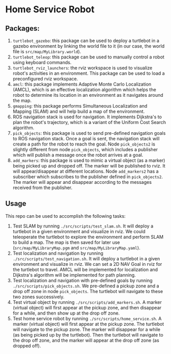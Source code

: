 # Home Service Robot
## Packages:
1. `turtlebot_gazebo`: this package can be used to deploy a turtlebot in a gazebo environment by linking the world file to it (in our case, the world file is `src/map/MyLibrary.world`).
2. `turtlebot_teleop`: this package can be used to manually control a robot using keyboard commands. 
3. `turtlebot_rviz_launchers`: the rviz workspace is used to visualize robot's activities in an environment. This package can be used to load a preconfigured rviz workspace.
4. `amcl`: this package implements Adaptive Monte Carlo Localization (AMCL), which is an effective localization algorithm which helps the robot to determine its location in an environment as it navigates around the map.
5. `gmapping`: this package performs Simultaneous Localization and Mapping (SLAM) and will help build a map of the environment.
6. ROS navigation stack is used for navigation. It implements Dijkstra's to plan the robot's trajectory, which is a variant of the Uniform Cost Search algorithm.
7. `pick_objects`: this package is used to send pre-defined navigation goals to ROS navigation stack. Once a goal is sent, the navigation stack will create a path for the robot to reach the goal. Node `pick_objects2` is slightly different from node `pick_objects`, which includes a publisher which will publish a message once the robot arrives at a goal.
8. `add_markers`: this package is used to mimic a virtual object (as a marker) being picked up and dropped off. The marker will be published to rviz. It will appear/disappear at different locations. Node `add_markers2` has a subscriber which subscribes to the publisher defined in `pick_objects2`. The marker will appear and disappear according to the messages received from the publisher.

## Usage
This repo can be used to accomplish the following tasks:
1. Test SLAM by running `./src/scripts/test_slam.sh`. It will deploy a turtlebot in a given environment and visualize in rviz. We could teleoperate the turtlebot to explore the environment and perform SLAM to build a map. The map is then saved for later use (`src/map/MyLibraryMap.pgm` and `src/map/MyLibraryMap.yaml`).
2. Test localization and navigation by running `./src/scripts/test_navigation.sh`. It will deploy a turtlebot in a given environment and visualize in rviz. We can set a 2D NAV Goal in rviz for the turtlebot to travel. AMCL will be implemented for localization and Dijkstra's algorithm will be implemented for path planning.
3. Test localization and navigation with pre-defined goals by running `./src/scripts/pick_objects.sh`. We pre-defined a pickup zone and a drop off zone in node `pick_objects`. The turtlebot will navigate to these two zones successively.
4. Test virtual object by running `./src/scripts/add_markers.sh`. A marker (virtual object) will first appear at the pickup zone, and then disappear for a while, and then show up at the drop off zone. 
5. Test home service robot by running `./src/scripts/home_service.sh`. A marker (virtual object) will first appear at the pickup zone. The turtlebot will navigate to the pickup zone. The marker will disappear for a while (as being picked up by the turtlebot). Then the turtlebot will navigate to the drop off zone, and the marker will appear at the drop off zone (as dropped off).
